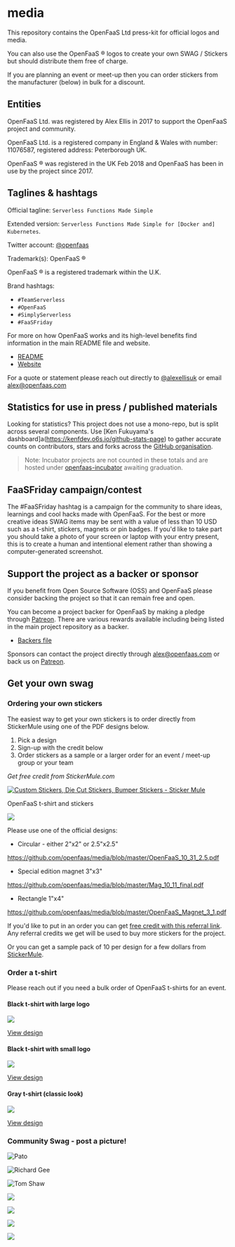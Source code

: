 # media

This repository contains the OpenFaaS Ltd press-kit for official logos and media.

You can also use the OpenFaaS &reg; logos to create your own SWAG / Stickers but should distribute them free of charge.

If you are planning an event or meet-up then you can order stickers from the manufacturer (below) in bulk for a discount.

## Entities

OpenFaaS Ltd. was registered by Alex Ellis in 2017 to support the OpenFaaS project and community.

OpenFaaS Ltd. is a registered company in England & Wales with number: 11076587, registered address: Peterborough UK.

OpenFaaS &reg; was registered in the UK Feb 2018 and OpenFaaS has been in use by the project since 2017.

## Taglines & hashtags

Official tagline: `Serverless Functions Made Simple`

Extended version: `Serverless Functions Made Simple for [Docker and] Kubernetes`.

Twitter account: [@openfaas](https://twitter.com/openfaas)

Trademark(s): OpenFaaS &reg;

OpenFaaS &reg; is a registered trademark within the U.K.

Brand hashtags:

* `#TeamServerless`
* `#OpenFaaS`
* `#SimplyServerless`
* `#FaaSFriday`

For more on how OpenFaaS works and its high-level benefits find information in the main README file and website.

* [README](https://github.com/openfaas/faas)
* [Website](https://www.openfaas.com)

For a quote or statement please reach out directly to [@alexellisuk](https://twitter.com/alexellisuk) or email alex@openfaas.com

## Statistics for use in press / published materials

Looking for statistics? This project does not use a mono-repo, but is split across several components. Use [Ken Fukuyama's dashboard]a(https://kenfdev.o6s.io/github-stats-page) to gather accurate counts on contributors, stars and forks across the [GitHub organisation](https://github.com/openfaas).

> Note: Incubator projects are not counted in these totals and are hosted under [openfaas-incubator](https://github.com/openfaas-incubator) awaiting graduation.

## FaaSFriday campaign/contest

The #FaaSFriday hashtag is a campaign for the community to share ideas, learnings and cool hacks made with OpenFaaS. For the best or more creative ideas SWAG items may be sent with a value of less than 10 USD such as a t-shirt, stickers, magnets or pin badges. If you'd like to take part you should take a photo of your screen or laptop with your entry present, this is to create a human and intentional element rather than showing a computer-generated screenshot.

## Support the project as a backer or sponsor

If you benefit from Open Source Software (OSS) and OpenFaaS please consider backing the project so that it can remain free and open.

You can become a project backer for OpenFaaS by making a pledge through [Patreon](https://www.patreon.com/alexellis). There are various rewards available including being listed in the main project repository as a backer.

* [Backers file](https://github.com/openfaas/faas/blob/master/BACKERS.md)

Sponsors can contact the project directly through alex@openfaas.com or back us on [Patreon](https://www.patreon.com/alexellis).

## Get your own swag

### Ordering your own stickers

The easiest way to get your own stickers is to order directly from StickerMule using one of the PDF designs below.

1) Pick a design
2) Sign-up with the credit below
3) Order stickers as a sample or a larger order for an event / meet-up group or your team

*Get free credit from StickerMule.com*

<a href="https://www.stickermule.com/uk/unlock?ref_id=5304980701">
  <img alt="Custom Stickers, Die Cut Stickers, Bumper Stickers - Sticker Mule" border="0" src="https://res.cloudinary.com/print-bear/image/upload/v1531752798/banners/stickermule-invite-friends-medium.jpg" />
</a>

OpenFaaS t-shirt and stickers

![](https://pbs.twimg.com/media/DVdJ9q4XkAUmrfv.jpg:small)

Please use one of the official designs:

* Circular - either 2"x2" or 2.5"x2.5"

https://github.com/openfaas/media/blob/master/OpenFaaS_10_31_2.5.pdf

* Special edition magnet 3"x3"

https://github.com/openfaas/media/blob/master/Mag_10_11_final.pdf

* Rectangle 1"x4"

https://github.com/openfaas/media/blob/master/OpenFaaS_Magnet_3_1.pdf

If you'd like to put in an order you can get [free credit with this referral link](https://www.stickermule.com/uk/unlock?ref_id=5304980701). Any referral credits we get will be used to buy more stickers for the project.

Or you can get a sample pack of 10 per design for a few dollars from [StickerMule](https://www.stickermule.com/samples/stickers).

### Order a t-shirt

Please reach out if you need a bulk order of OpenFaaS t-shirts for an event.

#### Black t-shirt with large logo

![](https://pbs.twimg.com/media/D5-huv3XkAAnTU_.jpg:large)

[View design](./t-shirts/classic/)

#### Black t-shirt with small logo

![](https://pbs.twimg.com/media/D7M7XxaWkAo2kXi.jpg)

[View design](./t-shirts/fall-2018/)

#### Gray t-shirt (classic look)

![](https://pbs.twimg.com/media/D5aRRVYWAAUdQ2K.jpg)

[View design](./t-shirts/classic/)

### Community Swag - post a picture!

![Pato](https://pbs.twimg.com/media/DuWI-I3UYAAxz0l.jpg)

![Richard Gee](https://pbs.twimg.com/media/D5_YsRtX4AcaBvi.jpg)

![Tom Shaw](https://pbs.twimg.com/media/Dw-KvQFWoAETDrN.jpg)

![](https://pbs.twimg.com/media/DQZwPH8U8AAzjNd.jpg)

![](https://pbs.twimg.com/media/DOJS4BhW4AU9uph.jpg)

![](https://pbs.twimg.com/media/DQUgLSrVoAAWp0p.jpg)

![](https://pbs.twimg.com/media/DJaLlkJXgAEN-af.jpg)
